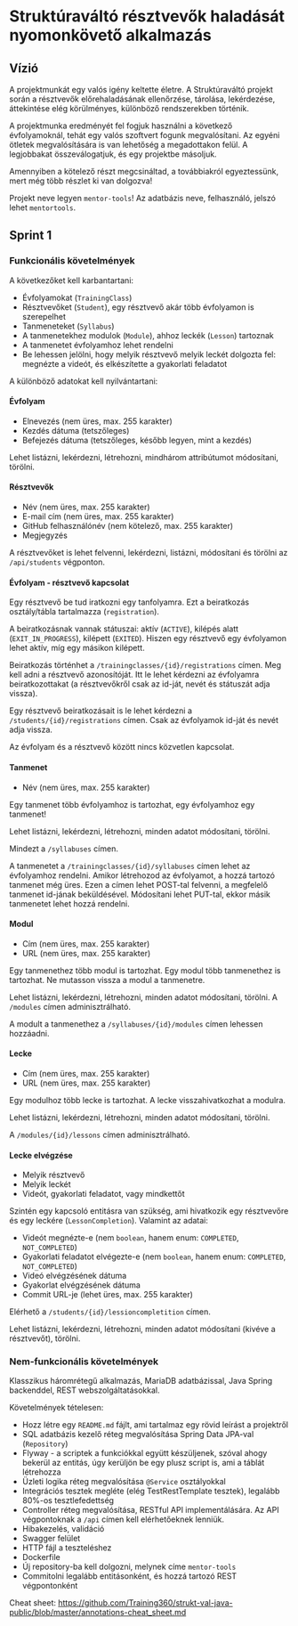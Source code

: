 # Struktúraváltó résztvevők haladását nyomonkövető alkalmazás

## Vízió

A projektmunkát egy valós igény keltette életre. A Struktúraváltó
projekt során a résztvevők előrehaladásának ellenőrzése, tárolása,
lekérdezése, áttekintése elég körülményes, különböző rendszerekben
történik.

A projektmunka eredményét fel fogjuk használni a következő
évfolyamoknál, tehát egy valós szoftvert fogunk
megvalósítani. Az egyéni ötletek megvalósítására is van lehetőség
a megadottakon felül. A legjobbakat összeválogatjuk, és egy
projektbe másoljuk.

Amennyiben a kötelező részt megcsináltad, a továbbiakról egyeztessünk,
mert még több részlet ki van dolgozva!

Projekt neve legyen `mentor-tools`! Az adatbázis neve, felhasználó,
jelszó lehet `mentortools`.

## Sprint 1

### Funkcionális követelmények

A következőket kell karbantartani:

* Évfolyamokat (`TrainingClass`)
* Résztvevőket (`Student`), egy résztvevő akár több évfolyamon is szerepelhet
* Tanmeneteket (`Syllabus`)
* A tanmenetekhez modulok (`Module`), ahhoz leckék (`Lesson`) tartoznak
* A tanmenetet évfolyamhoz lehet rendelni
* Be lehessen jelölni, hogy melyik résztvevő melyik leckét dolgozta fel: megnézte a videót, és elkészítette a
  gyakorlati feladatot

A különböző adatokat kell nyilvántartani:

#### Évfolyam

* Elnevezés (nem üres, max. 255 karakter)
* Kezdés dátuma (tetszőleges)
* Befejezés dátuma (tetszőleges, később legyen, mint a kezdés)

Lehet listázni, lekérdezni, létrehozni, mindhárom attribútumot módosítani, törölni.

#### Résztvevők

* Név (nem üres, max. 255 karakter)
* E-mail cím (nem üres, max. 255 karakter)
* GitHub felhasználónév (nem kötelező, max. 255 karakter)
* Megjegyzés

A résztvevőket is lehet felvenni, lekérdezni, listázni, módosítani és törölni
az `/api/students` végponton.

#### Évfolyam - résztvevő kapcsolat

Egy résztvevő be tud iratkozni egy tanfolyamra. Ezt a beiratkozás
osztály/tábla tartalmazza (`registration`).

A beiratkozásnak vannak státuszai: aktív (`ACTIVE`), kilépés alatt (`EXIT_IN_PROGRESS`), kilépett (`EXITED`).
Hiszen egy résztvevő egy évfolyamon lehet aktív, míg egy másikon kilépett.

Beiratkozás történhet a `/trainingclasses/{id}/registrations` címen. Meg kell adni a résztvevő azonosítóját.
Itt le lehet kérdezni az évfolyamra beiratkozottakat (a résztvevőkről csak az id-ját, nevét és státuszát adja vissza).

Egy résztvevő beiratkozásait is le lehet kérdezni a `/students/{id}/registrations` címen.
Csak az évfolyamok id-ját és nevét adja vissza.

Az évfolyam és a résztvevő között nincs közvetlen kapcsolat.

#### Tanmenet

* Név (nem üres, max. 255 karakter)

Egy tanmenet több évfolyamhoz is tartozhat, egy évfolyamhoz egy tanmenet!

Lehet listázni, lekérdezni, létrehozni, minden adatot módosítani, törölni.

Mindezt a `/syllabuses` címen.

A tanmenetet a `/trainingclasses/{id}/syllabuses` címen lehet az
évfolyamhoz rendelni.
Amikor létrehozod az évfolyamot, a hozzá tartozó tanmenet még üres.
Ezen a címen lehet POST-tal felvenni, a megfelelő tanmenet id-jának
beküldésével. Módosítani lehet PUT-tal, ekkor másik tanmenetet lehet
hozzá rendelni.

#### Modul

* Cím (nem üres, max. 255 karakter)
* URL (nem üres, max. 255 karakter)

Egy tanmenethez több modul is tartozhat. Egy modul több tanmenethez is
tartozhat. Ne mutasson vissza a modul a tanmenetre.

Lehet listázni, lekérdezni, létrehozni, minden adatot módosítani, törölni.
A `/modules` címen adminisztrálható.

A modult a tanmenethez a `/syllabuses/{id}/modules`
címen lehessen hozzáadni.

#### Lecke

* Cím (nem üres, max. 255 karakter)
* URL (nem üres, max. 255 karakter)

Egy modulhoz több lecke is tartozhat. A lecke visszahivatkozhat a modulra.

Lehet listázni, lekérdezni, létrehozni, minden adatot módosítani, törölni.

A `/modules/{id}/lessons` címen adminisztrálható.

#### Lecke elvégzése

* Melyik résztvevő
* Melyik leckét
* Videót, gyakorlati feladatot, vagy mindkettőt

Szintén egy kapcsoló entitásra van szükség, ami hivatkozik egy résztvevőre és egy leckére (`LessonCompletion`).
Valamint az adatai:

* Videót megnézte-e (nem `boolean`, hanem enum: `COMPLETED`, `NOT_COMPLETED`)
* Gyakorlati feladatot elvégezte-e (nem `boolean`, hanem enum: `COMPLETED`, `NOT_COMPLETED`)
* Videó elvégzésének dátuma
* Gyakorlat elvégzésének dátuma
* Commit URL-je (lehet üres, max. 255 karakter)

Elérhető a `/students/{id}/lessioncompletition` címen.

Lehet listázni, lekérdezni, létrehozni, minden adatot módosítani (kivéve a résztvevőt), törölni.

### Nem-funkcionális követelmények

Klasszikus háromrétegű alkalmazás, MariaDB adatbázissal,
Java Spring backenddel, REST webszolgáltatásokkal.

Követelmények tételesen:

* Hozz létre egy `README.md` fájlt, ami tartalmaz egy rövid leírást a projektről
* SQL adatbázis kezelő réteg megvalósítása Spring Data JPA-val (`Repository`)
* Flyway - a scriptek a funkciókkal együtt készüljenek, szóval ahogy bekerül az entitás, úgy kerüljön be egy
  plusz script is, ami a táblát létrehozza
* Üzleti logika réteg megvalósítása `@Service` osztályokkal
* Integrációs tesztek megléte (elég TestRestTemplate tesztek), legalább 80%-os tesztlefedettség
* Controller réteg megvalósítása, RESTful API implementálására. Az API végpontoknak a `/api` címen kell elérhetőeknek lenniük.
* Hibakezelés, validáció
* Swagger felület
* HTTP fájl a teszteléshez
* Dockerfile
* Új repository-ba kell dolgozni, melynek címe `mentor-tools`
* Commitolni legalább entitásonként, és hozzá tartozó REST végpontonként

Cheat sheet: https://github.com/Training360/strukt-val-java-public/blob/master/annotations-cheat_sheet.md